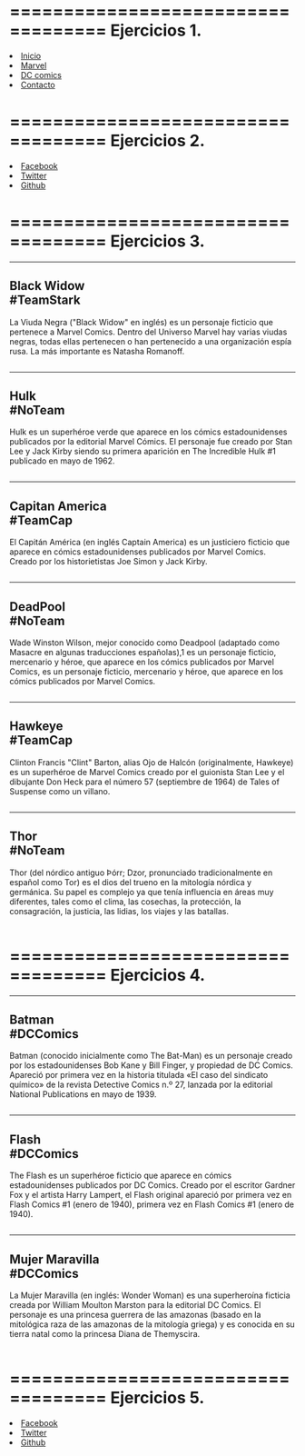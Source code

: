 ===================================
Ejercicios 1.
===================================

<li>
    <a href="#inicio">Inicio</a>
</li>

<li>
    <a href="#marvel">Marvel</a>
</li>

<li>
    <a href="#dccomics">DC comics</a>
</li>

<li>
    <a href="#contacto">Contacto</a>
</li>


===================================
Ejercicios 2.
===================================

<li>
    <a href="#" class="btn btn-default btn-lg">
        <i class="fa fa-facebook fa-fw"></i>
        <span class="network-name">Facebook</span>
    </a>
</li>

<li>
    <a href="#" class="btn btn-default btn-lg">
        <i class="fa fa-twitter fa-fw"></i>
        <span class="network-name">Twitter</span>
    </a>
</li>

<li>
    <a href="#" class="btn btn-default btn-lg">
        <i class="fa fa-github fa-fw"></i>
        <span class="network-name">Github</span>
    </a>
</li>


===================================
Ejercicios 3.
===================================

<div class="row">
    <div class="col-lg-5 col-sm-6">
        <hr class="section-heading-spacer">
        <div class="clearfix"></div>
        <h2 class="section-heading">Black Widow<br>#TeamStark</h2>
        <p class="lead">La Viuda Negra ("Black Widow" en inglés) es un personaje ficticio que pertenece a Marvel Comics. Dentro del Universo Marvel hay varias viudas negras, todas ellas pertenecen o han pertenecido a una organización espía rusa. La más importante es Natasha Romanoff.</p>
    </div>
    <div class="col-lg-5 col-lg-offset-2 col-sm-6">
        <img class="img-responsive" src="img/s_viudanegra.jpg" alt="">
    </div>
</div>

<div class="row">
    <div class="col-lg-5 col-sm-6">
        <hr class="section-heading-spacer">
        <div class="clearfix"></div>
        <h2 class="section-heading">Hulk<br>#NoTeam</h2>
        <p class="lead">Hulk es un superhéroe verde que aparece en los cómics estadounidenses publicados por la editorial Marvel Cómics. El personaje fue creado por Stan Lee y Jack Kirby siendo su primera aparición en The Incredible Hulk #1 publicado en mayo de 1962.</p>
    </div>
    <div class="col-lg-5 col-lg-offset-2 col-sm-6">
        <img class="img-responsive" src="img/s_hulk.jpg" alt="">
    </div>
</div>

<div class="row">
    <div class="col-lg-5 col-sm-6">
        <hr class="section-heading-spacer">
        <div class="clearfix"></div>
        <h2 class="section-heading">Capitan America<br>#TeamCap</h2>
        <p class="lead">El Capitán América (en inglés Captain America) es un justiciero ficticio que aparece en cómics estadounidenses publicados por Marvel Comics. Creado por los historietistas Joe Simon y Jack Kirby.</p>
    </div>
    <div class="col-lg-5 col-lg-offset-2 col-sm-6">
        <img class="img-responsive" src="img/s_capitanamerica.jpg" alt="">
    </div>
</div>

<div class="row">
    <div class="col-lg-5 col-sm-6">
        <hr class="section-heading-spacer">
        <div class="clearfix"></div>
        <h2 class="section-heading">DeadPool<br>#NoTeam</h2>
        <p class="lead">Wade Winston Wilson, mejor conocido como Deadpool (adaptado como Masacre en algunas traducciones españolas),1 es un personaje ficticio, mercenario y héroe, que aparece en los cómics publicados por Marvel Comics, es un personaje ficticio, mercenario y héroe, que aparece en los cómics publicados por Marvel Comics. </p>
    </div>
    <div class="col-lg-5 col-lg-offset-2 col-sm-6">
        <img class="img-responsive" src="img/s_deadpool.jpg" alt="">
    </div>
</div>

<div class="row">
    <div class="col-lg-5 col-sm-6">
        <hr class="section-heading-spacer">
        <div class="clearfix"></div>
        <h2 class="section-heading">Hawkeye<br>#TeamCap</h2>
        <p class="lead">Clinton Francis "Clint" Barton, alias Ojo de Halcón (originalmente, Hawkeye) es un superhéroe de Marvel Comics creado por el guionista Stan Lee y el dibujante Don Heck para el número 57 (septiembre de 1964) de Tales of Suspense como un villano.</p>
    </div>
    <div class="col-lg-5 col-lg-offset-2 col-sm-6">
        <img class="img-responsive" src="img/s_hawkeye.jpg" alt="">
    </div>
</div>

<div class="row">
    <div class="col-lg-5 col-sm-6">
        <hr class="section-heading-spacer">
        <div class="clearfix"></div>
        <h2 class="section-heading">Thor<br>#NoTeam</h2>
        <p class="lead">Thor (del nórdico antiguo Þórr; Dzor, pronunciado tradicionalmente en español como Tor) es el dios del trueno en la mitología nórdica y germánica. Su papel es complejo ya que tenía influencia en áreas muy diferentes, tales como el clima, las cosechas, la protección, la consagración, la justicia, las lidias, los viajes y las batallas.</p>
    </div>
    <div class="col-lg-5 col-lg-offset-2 col-sm-6">
        <img class="img-responsive" src="img/s_thor.jpg" alt="">
    </div>
</div>


===================================
Ejercicios 4.
===================================


<div class="row">
    <div class="col-lg-5 col-lg-offset-1 col-sm-push-6  col-sm-6">
        <hr class="section-heading-spacer">
        <div class="clearfix"></div>
        <h2 class="section-heading">Batman<br>#DCComics</h2>
        <p class="lead">Batman (conocido inicialmente como The Bat-Man) es un personaje creado por los estadounidenses Bob Kane y Bill Finger, y propiedad de DC Comics. Apareció por primera vez en la historia titulada «El caso del sindicato químico» de la revista Detective Comics n.º 27, lanzada por la editorial National Publications en mayo de 1939.</p>
    </div>
    <div class="col-lg-5 col-sm-pull-6  col-sm-6">
        <img class="img-responsive" src="img/s_batman.jpg" alt="">
    </div>
</div>

<div class="row">
    <div class="col-lg-5 col-lg-offset-1 col-sm-push-6  col-sm-6">
        <hr class="section-heading-spacer">
        <div class="clearfix"></div>
        <h2 class="section-heading">Flash<br>#DCComics</h2>
        <p class="lead">The Flash es un superhéroe ficticio que aparece en cómics estadounidenses publicados por DC Comics. Creado por el escritor Gardner Fox y el artista Harry Lampert, el Flash original apareció por primera vez en Flash Comics #1 (enero de 1940), primera vez en Flash Comics #1 (enero de 1940).</p>
    </div>
    <div class="col-lg-5 col-sm-pull-6  col-sm-6">
        <img class="img-responsive" src="img/s_flash.jpg" alt="">
    </div>
</div>

<div class="row">
    <div class="col-lg-5 col-lg-offset-1 col-sm-push-6  col-sm-6">
        <hr class="section-heading-spacer">
        <div class="clearfix"></div>
        <h2 class="section-heading">Mujer Maravilla<br>#DCComics</h2>
        <p class="lead">La Mujer Maravilla (en inglés: Wonder Woman) es una superheroína ficticia creada por William Moulton Marston para la editorial DC Comics. El personaje es una princesa guerrera de las amazonas (basado en la mitológica raza de las amazonas de la mitología griega) y es conocida en su tierra natal como la princesa Diana de Themyscira.</p>
    </div>
    <div class="col-lg-5 col-sm-pull-6  col-sm-6">
        <img class="img-responsive" src="img/s_mujermaravilla.jpg" alt="">
    </div>
</div>


===================================
Ejercicios 5.
===================================

<li>
    <a href="#" class="btn btn-default btn-lg">
        <i class="fa fa-facebook fa-fw"></i>
        <span class="network-name">Facebook</span>
    </a>
</li>

<li>
    <a href="#" class="btn btn-default btn-lg">
        <i class="fa fa-twitter fa-fw"></i>
        <span class="network-name">Twitter</span>
    </a>
</li>

<li>
    <a href="#" class="btn btn-default btn-lg">
        <i class="fa fa-github fa-fw"></i>
        <span class="network-name">Github</span>
    </a>
</li>